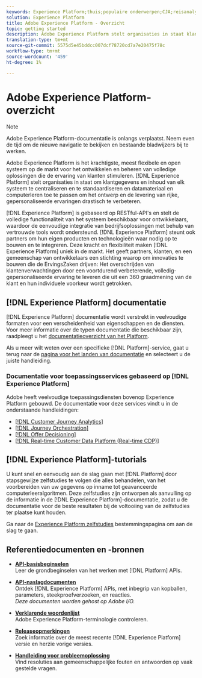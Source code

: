 ```yaml
---
keywords: Experience Platform;thuis;populaire onderwerpen;CJA;reisanalyse;de analyse van de klantenreis;campagneorchestratie;orchestratie;klantenreis;reis;reis orchestratie;vermogen;regio
solution: Experience Platform
title: Adobe Experience Platform - Overzicht
topic: getting started
description: Adobe Experience Platform stelt organisaties in staat klantgegevens te centraliseren en te standaardiseren voordat ze dataletterdheid en computerleren toepassen, zodat ze het ontwerp en de levering van rijke, persoonlijke ervaringen aanzienlijk kunnen verbeteren.
translation-type: tm+mt
source-git-commit: 5575d5e45bddcc007dcf78720cd7a7e20475f78c
workflow-type: tm+mt
source-wordcount: '459'
ht-degree: 1%

---
```



# Adobe Experience Platform-overzicht

>[!NOTE]
>
>Adobe Experience Platform-documentatie is onlangs verplaatst. Neem even de tijd om de nieuwe navigatie te bekijken en bestaande bladwijzers bij te werken.

Adobe Experience Platform is het krachtigste, meest flexibele en open systeem op de markt voor het ontwikkelen en beheren van volledige oplossingen die de ervaring van klanten stimuleren. [!DNL Experience Platform] stelt organisaties in staat om klantgegevens en inhoud van elk systeem te centraliseren en te standaardiseren en datamateriaal en computerleren toe te passen om het ontwerp en de levering van rijke, gepersonaliseerde ervaringen drastisch te verbeteren.

[!DNL Experience Platform] is gebaseerd op RESTful-API&#39;s en stelt de volledige functionaliteit van het systeem beschikbaar voor ontwikkelaars, waardoor de eenvoudige integratie van bedrijfsoplossingen met behulp van vertrouwde tools wordt ondersteund. [!DNL Experience Platform] steunt ook partners om hun eigen producten en technologieën waar nodig op te bouwen en te integreren. Deze kracht en flexibiliteit maken [!DNL Experience Platform] uniek in de markt. Het geeft partners, klanten, en een gemeenschap van ontwikkelaars een stichting waarop om innovaties te bouwen die de ErvingsZaken drijven: Het overschrijden van klantenverwachtingen door een voortdurend verbeterende, volledig-gepersonaliseerde ervaring te leveren die uit een 360 graadmening van de klant en hun individuele voorkeur wordt getrokken.

## [!DNL Experience Platform] documentatie

[!DNL Experience Platform] documentatie wordt verstrekt in veelvoudige formaten voor een verscheidenheid van eigenschappen en de diensten. Voor meer informatie over de typen documentatie die beschikbaar zijn, raadpleegt u het [documentatieoverzicht van het Platform](documentation/overview.md).

Als u meer wilt weten over een specifieke [!DNL Platform]-service, gaat u terug naar de [pagina voor het landen van documentatie](https://experienceleague.adobe.com/docs/experience-platform.html) en selecteert u de juiste handleiding.

### Documentatie voor toepassingsservices gebaseerd op [!DNL Experience Platform]

Adobe heeft veelvoudige toepassingsdiensten bovenop Experience Platform gebouwd. De documentatie voor deze services vindt u in de onderstaande handleidingen:

* [[!DNL Customer Journey Analytics]](https://experienceleague.adobe.com/docs/customer-journey-analytics.html)
* [[!DNL Journey Orchestration]](https://experienceleague.adobe.com/docs/journey-orchestration.html)
* [[!DNL Offer Decisioning]](https://experienceleague.adobe.com/docs/offer-decisioning.html)
* [[!DNL Real-time Customer Data Platform (Real-time CDP)]](../rtcdp/overview.md)

## [!DNL Experience Platform]-tutorials

U kunt snel en eenvoudig aan de slag gaan met [!DNL Platform] door stapsgewijze zelfstudies te volgen die alles behandelen, van het voorbereiden van uw gegevens op inname tot geavanceerde computerleeralgoritmen. Deze zelfstudies zijn ontworpen als aanvulling op de informatie in de [!DNL Experience Platform]-documentatie, zodat u de documentatie voor de beste resultaten bij de voltooiing van de zelfstudies ter plaatse kunt houden.

Ga naar de [Experience Platform zelfstudies](https://www.adobe.com/go/platform-tutorials-home-en) bestemmingspagina om aan de slag te gaan.

## Referentiedocumenten en -bronnen

* [**API-basisbeginselen**](api-fundamentals.md)\
   Leer de grondbeginselen van het werken met [!DNL Platform] APIs.

* [**API-naslagdocumenten**](https://www.adobe.com/go/platform-api-reference-en)\
   Ontdek [!DNL Experience Platform] APIs, met inbegrip van kopballen, parameters, steekproefverzoeken, en reacties.<br/>*Deze documenten worden gehost op Adobe I/O.*

* [**Verklarende woordenlijst**](glossary.md)\
   Adobe Experience Platform-terminologie controleren.

* [**Releaseopmerkingen**](https://www.adobe.com/go/platform-release-notes.en)\
   Zoek informatie over de meest recente [!DNL Experience Platform] versie en herzie vorige versies.

* [**Handleiding voor probleemoplossing**](troubleshooting.md)\
   Vind resoluties aan gemeenschappelijke fouten en antwoorden op vaak gestelde vragen.
